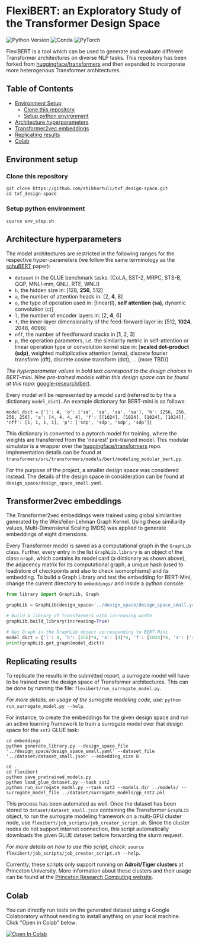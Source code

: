 # FlexiBERT: an Exploratory Study of the Transformer Design Space

![Python Version](https://img.shields.io/badge/python-v3.6%20%7C%20v3.7%20%7C%20v3.8-blue)
![Conda](https://img.shields.io/badge/conda%7Cconda--forge-v4.8.3-blue)
![PyTorch](https://img.shields.io/badge/pytorch-v1.8.1-e74a2b)

FlexiBERT is a tool which can be used to generate and evaluate different Transformer architectures on diverse NLP tasks.
This repository has been forked from [huggingface/transformers](https://github.com/huggingface/transformers) and then expanded to incorporate more heterogenous Transformer architectures.

## Table of Contents
- [Environment Setup](#environment-setup)
  - [Clone this repository](#clone-this-repository)
  - [Setup python environment](#setup-python-environment)
- [Architecture hyperparameters](#architecture-hyperparameters)
- [Transformer2vec embeddings](#transformer2vec-embeddings)
- [Replicating results](#replicating-results)
- [Colab](#colab)

## Environment setup

### Clone this repository

```
git clone https://github.com/shikhartuli/txf_design-space.git
cd txf_design-space
```
### Setup python environment  

```
source env_step.sh
```

## Architecture hyperparameters

The model architectures are restricted in the following ranges for the respective hyper-parameters (we follow the same terminology as the [schuBERT](https://www.aclweb.org/anthology/2020.acl-main.250.pdf) paper):

- `dataset` in the GLUE benchmark tasks: [CoLA, SST-2, MRPC, STS-B, QQP, MNLI-mm, QNLI, RTE, WNLI]
- `h`, the hidden size in: [128, **256**, 512]
- `a`, the number of attention heads in: [2, **4**, 8]
- `o`, the type of operation used in: [linear(l), **self attention (sa)**, dynamic convolution (c)]
- `l`, the number of encoder layers in: [2, **4**, 6]
- `f`, the inner-layer dimensionality of the feed-forward layer in: [512, **1024**, 2048, 4096]
- `nff`, the number of feedforward stacks in [**1**, 2, 3]
- `p`, the operation parameters, i.e. the similarity metric in self-attention or linear operation type or convolution kernel size in: [**scaled dot-product (sdp)**, weighted multiplicative attention (wma), discrete fourier transform (dft), discrete cosine transform (dct), ... (more TBD)]

*The hyperparameter values in bold text correspond to the design choices in BERT-mini. Nine pre-trained models within this design space can be found at this repo:* [google-research/bert](https://github.com/google-research/bert).

Every model will be represented by a model card (referred to by the a dictionary `model_dict`). An example dictionary for BERT-mini is as follows:

```
model_dict = {'l': 4, 'o': ['sa', 'sa', 'sa', 'sa'], 'h': [256, 256, 256, 256], 'a': [4, 4, 4, 4], 'f': [[1024], [1024], [1024], [1024]], 'nff': [1, 1, 1, 1], 'p': ['sdp', 'sdp', 'sdp', 'sdp']}
```

This dictionary is converted to a pytorch model for training, where the weights are transferred from the 'nearest' pre-trained model. This modular simulator is a wrapper over the [huggingface/transformers](https://github.com/huggingface/transformers) repo. Implementation details can be found at `transformers/src/transformers/models/bert/modeling_modular_bert.py`.

For the purpose of the project, a smaller design space was considered instead. The details of the design space in consideration can be found at `design_space/design_space_small.yaml`.

## Transformer2vec embeddings

The Transformer2vec embeddings were trained using global similarities generated by the Weisfeiler-Lehman Graph Kernel. Using these similiarity values, Multi-Dimensional Scaling (MDS) was applied to generate embeddings of eight dimensions.

Every Transformer model is saved as a computational graph in the `GraphLib` class. Further, every entry in the list `GraphLib.library` is an object of the class `Graph`, which contains its model card (a dictionary as shown above), the adjacency matrix for its computational graph, a unique hash (used to load/store of checkpoints and also to check isomorphisms) and its embedding. To build a Graph Library and test the embedding for BERT-Mini, change the current directory to `embeddings/` and inside a python console:

```python
from library import GraphLib, Graph

graphLib = GraphLib(design_space='../design_space/design_space_small.yaml')

# Build a library of Transformers with increasing width
graphLib.build_library(increasing=True)

# Get Graph in the GraphLib object corresponding to BERT-Mini
model_dict = {'l': 4, 'h': [256]*4, 'a': [4]*4, 'f': [1024]*4, 's': ['sdp']*4}
print(graphLib.get_graph(model_dict)) 
```

## Replicating results

To replicate the results in the submitted report, a surrogate model will have to be trained over the design space of Transformer architectures. This can be done by running the file: `flexibert/run_surrogate_model.py`.

*For more details, on usage of the surrogate modeling code, use:* `python run_surrogate_model.py --help`.

For instance, to create the embeddings for the given design space and run an active learning framework to train a surrogate model over that design space for the `sst2` GLUE task:

```
cd embeddings
python generate_library.py --design_space_file '../design_space/design_space_small.yaml' --dataset_file '../dataset/dataset_small.json' --embedding_size 8

cd ..
cd flexibert
python save_pretrained_models.py
python load_glue_dataset.py --task sst2
python run_surrogate_model.py --task sst2 --models_dir ../models/ --surrogate_model_file ../dataset/surrogate_models/gp_sst2.pkl
```

This process has been automated as well. Once the dataset has been stored to `dataset/dataset_small.json` containing the Transformer `GraphLib` object, to run the surrogate modeling framework on a multi-GPU cluster node, use `flexibert/job_scripts/job_creator_script.sh`. Since the cluster nodes do not support internet connection, this script automatically downloads the given GLUE dataset before forwarding the slurm request.

*For more details on how to use this script, check:* `source flexibert/job_scripts/job_creator_script.sh --help`. 

Currently, these scripts only support running on **Adroit/Tiger clusters** at Princeton University. More information about these clusters and their usage can be found at the [Princeton Research Computing website](https://researchcomputing.princeton.edu/systems-and-services/available-systems).

## Colab

You can directly run tests on the generated dataset using a Google Colaboratory without needing to install anything on your local machine. Click "Open in Colab" below:

[![Open In Colab](https://colab.research.google.com/assets/colab-badge.svg)](https://colab.research.google.com/github/shikhartuli/txf_design-space/blob/main/visualization/results.ipynb)
